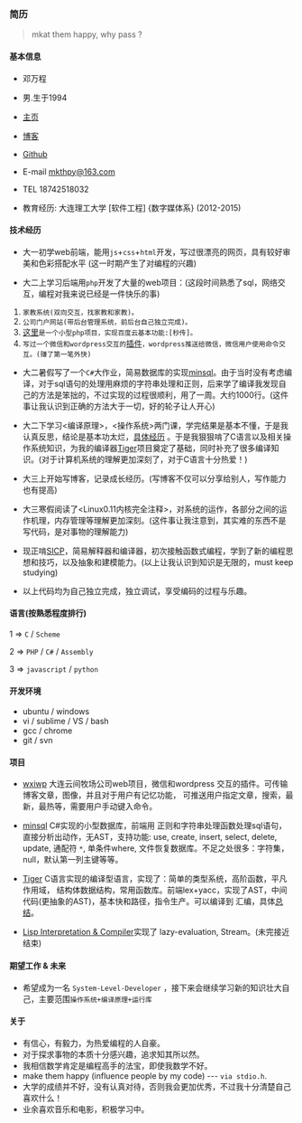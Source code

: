 ### 简历
> mkat them happy, why pass ?

#### 基本信息
* 邓万程

* 男.生于1994

* [主页](http://whps.github.io/)

* [博客](https://github.com/whps/whps.github.io/issues)

* [Github](https://github.com/whps)

* E-mail mkthpy@163.com

* TEL 18742518032

* 教育经历: 大连理工大学 [软件工程] {数字媒体系} (2012-2015)

#### 技术经历
* 大一初学web前端，能用`js`+`css`+`html`开发，写过很漂亮的网页，具有较好审美和色彩搭配水平
  (这一时期产生了对编程的兴趣)

* 大二上学习后端用`php`开发了大量的web项目：(这段时间熟悉了sql，网络交互，编程对我来说已经是一件快乐的事)
 1. `家教系统(双向交互，找家教和家教)。`  
 2. `公司门户网站(带后台管理系统，前后台自己独立完成)。`
 3. [这里](https://github.com/whps/whps.github.io/tree/master/stuff/tiny-item/fshare)`是一个小型php项目，实现百度云基本功能:[秒传]。`
 4. `写过一个微信和wordpress交互的`[插件]()`，wordpress推送给微信，微信用户使用命令交互。(赚了第一笔外快)`

* 大二暑假写了一个`C#`大作业，简易数据库的实现[minsql](https://github.com/whps/whps.github.io/tree/master/stuff/tiny-item/minsql)。由于当时没有考虑编译，对于sql语句的处理用麻烦的字符串处理和正则，后来学了编译我发现自己的方法是笨拙的，不过实现的过程很顺利，用了一周。大约1000行。(这件事让我认识到正确的方法大于一切，好的轮子让人开心)

* 大二下学习<编译原理>，<操作系统>两门课，学完结果是基本不懂，于是我认真反思，结论是基本功太烂，[具体经历](https://github.com/whps/whps.github.io/issues/8) 。于是我狠狠啃了C语言以及相关操作系统知识，为我的编译器[Tiger](https://github.com/whps/Tiger)项目奠定了基础，同时补充了很多编译知识。(对于计算机系统的理解更加深刻了，对于C语言十分热爱！)

* 大三上开始写博客，记录成长经历。(写博客不仅可以分享给别人，写作能力也有提高)

* 大三寒假阅读了<Linux0.11内核完全注释>，对系统的运作，各部分之间的运作机理，内存管理等理解更加深刻。(这件事让我注意到，其实难的东西不是写代码，是对事物的理解能力)

* 现正啃[SICP](https://github.com/whps/whps.github.io/tree/master/stuff/tiny-item/Interpret)，简易解释器和编译器，初次接触函数式编程，学到了新的编程思想和技巧，以及抽象和建模能力。(以上让我认识到知识是无限的，must keep studying)

* 以上代码均为自己独立完成，独立调试，享受编码的过程与乐趣。
 
#### 语言(按熟悉程度排行)
1 => `C` / `Scheme`

2 => `PHP` / `C#` / `Assembly`

3 => `javascript` / `python`
 
 
#### 开发环境
* ubuntu / windows
* vi / sublime / VS / bash
* gcc / chrome
* git / svn

#### 项目
* [wxiwp]() 大连云间牧场公司web项目，微信和wordpress 交互的插件。可传输博客文章，图像，并且对于用户有记忆功能，
可推送用户指定文章，搜索，最新，最热等，需要用户手动键入命令。

* [minsql](https://github.com/whps/whps.github.io/tree/master/stuff/tiny-item/minsql) C#实现的小型数据库，前端用
正则和字符串处理函数处理sql语句，直接分析出动作，无AST，支持功能: use, create, insert, select, delete, update, 通配符 `*`, 单条件where, 文件恢复数据库。不足之处很多：字符集，null，默认第一列主键等等。

* [Tiger](https://github.com/whps/Tiger) C语言实现的编译型语言，实现了：简单的类型系统，高阶函数，平凡作用域，
结构体数据结构，常用函数库。前端lex+yacc，实现了AST，中间代码(更抽象的AST)，基本快和路径，指令生产。可以编译到
汇编，具体[总结](https://github.com/whps/whps.github.io/issues/5)。

* [Lisp Interpretation & Compiler](https://github.com/whps/whps.github.io/tree/master/stuff/tiny-item/Interpret)实现了
lazy-evaluation, Stream。(未完接近结束)

#### 期望工作 & 未来
* 希望成为一名 `System-Level-Developer` ，接下来会继续学习新的知识壮大自己，主要范围`操作系统+编译原理+运行库`
 
#### 关于
* 有信心，有毅力，为热爱编程的人自豪。
* 对于探求事物的本质十分感兴趣，追求知其所以然。
* 我相信数学肯定是编程高手的法宝，即使我数学不好。
* make them happy (influence people by my code) --- `via stdio.h`.
* 大学的成绩并不好，没有认真对待，否则我会更加优秀，不过我十分清楚自己喜欢什么！
* 业余喜欢音乐和电影，积极学习中。






